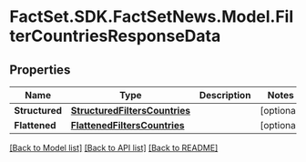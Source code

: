 # FactSet.SDK.FactSetNews.Model.FilterCountriesResponseData

## Properties

Name | Type | Description | Notes
------------ | ------------- | ------------- | -------------
**Structured** | [**StructuredFiltersCountries**](StructuredFiltersCountries.md) |  | [optional] 
**Flattened** | [**FlattenedFiltersCountries**](FlattenedFiltersCountries.md) |  | [optional] 

[[Back to Model list]](../README.md#documentation-for-models) [[Back to API list]](../README.md#documentation-for-api-endpoints) [[Back to README]](../README.md)


